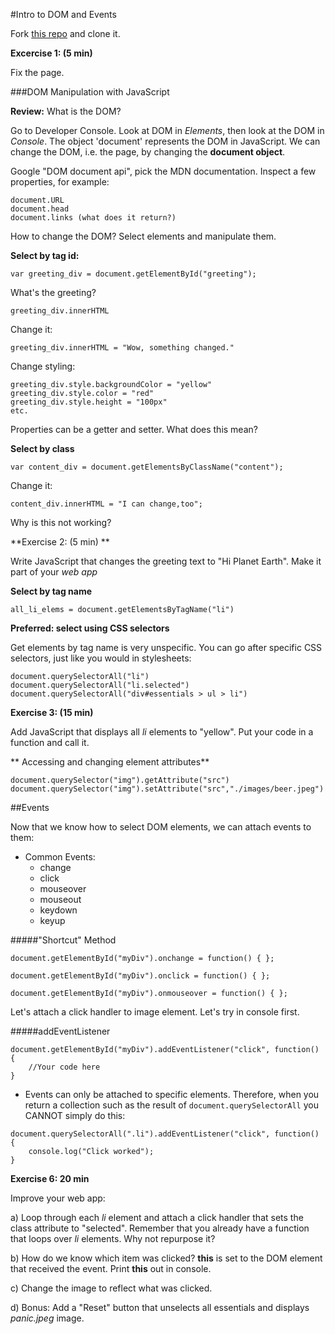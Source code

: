 
#Intro to DOM and Events

Fork [this repo](https://github.com/wdi-sf-fall/dom_day_lab) and clone it.

**Excercise 1: (5 min)**

Fix the page.

###DOM Manipulation with JavaScript

**Review:** What is the DOM?

Go to Developer Console. Look at DOM in *Elements*, then look at the DOM in *Console*. The object 'document' represents the DOM in JavaScript. We can change the DOM, i.e. the page, by changing the **document object**.

Google "DOM document api", pick the MDN documentation. Inspect a few properties, for example:

	document.URL
	document.head
	document.links (what does it return?)
	
How to change the DOM? Select elements and manipulate them.

**Select by tag id:**

	var greeting_div = document.getElementById("greeting");
	
What's the greeting?
	
	greeting_div.innerHTML
	
Change it:

	greeting_div.innerHTML = "Wow, something changed."

Change styling:

	greeting_div.style.backgroundColor = "yellow"
	greeting_div.style.color = "red"
	greeting_div.style.height = "100px"
	etc.

	
Properties can be a getter and setter. What does this mean?

**Select by class**

	var content_div = document.getElementsByClassName("content");

Change it:
	
	content_div.innerHTML = "I can change,too";

Why is this not working?

**Exercise 2: (5 min) ** 

Write JavaScript that changes the greeting text to "Hi Planet Earth". Make it part of your *web app*

**Select by tag name**

	all_li_elems = document.getElementsByTagName("li")

**Preferred: select using CSS selectors**
	
Get elements by tag name is very unspecific. You can go after specific CSS selectors, just like you would in stylesheets:

	document.querySelectorAll("li")
	document.querySelectorAll("li.selected")
	document.querySelectorAll("div#essentials > ul > li")
		
**Exercise 3: (15 min)**
		
Add JavaScript that displays all *li* elements to "yellow". Put your code in a function and call it.

** Accessing and changing element attributes**

	document.querySelector("img").getAttribute("src")
	document.querySelector("img").setAttribute("src","./images/beer.jpeg")

##Events

Now that we know how to select DOM elements, we can attach events to them:

- Common Events:
	- change
	- click
	- mouseover
	- mouseout
	- keydown
	- keyup

#####"Shortcut" Method

```
document.getElementById("myDiv").onchange = function() { };

document.getElementById("myDiv").onclick = function() { };

document.getElementById("myDiv").onmouseover = function() { };
```

Let's attach a click handler to image element. Let's try in console first.

#####addEventListener

```
document.getElementById("myDiv").addEventListener("click", function() {
	//Your code here
}
```

- Events can only be attached to specific elements. Therefore, when you return a collection such as the result of `document.querySelectorAll` you CANNOT simply do this:

```
document.querySelectorAll(".li").addEventListener("click", function() {
	console.log("Click worked");
}
```

**Exercise 6: 20 min** 

Improve your web app:

a) Loop through each *li* element and attach a click handler that sets the class attribute to "selected". Remember that you already have a function that loops over *li*  elements. Why not repurpose it?

b) How do we know which item was clicked? **this** is set to the DOM element that received the event. Print **this** out in console.

c) Change the image to reflect what was clicked.

d) Bonus: Add a "Reset" button that unselects all essentials and displays *panic.jpeg* image.





		
